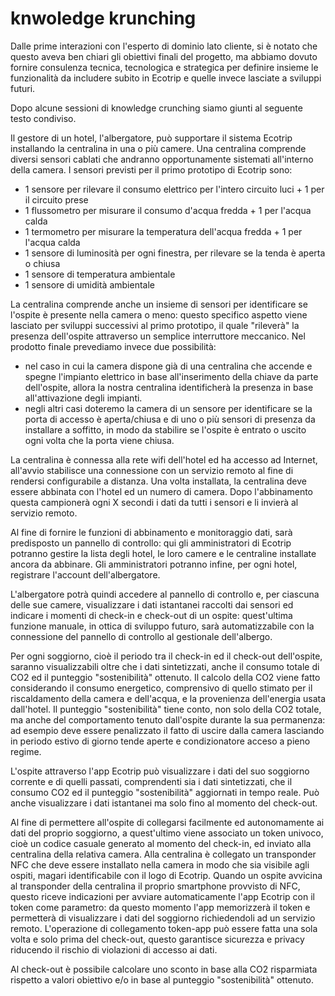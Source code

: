 # knwoledge krunching

Dalle prime interazioni con l'esperto di dominio lato cliente, si è notato che
questo aveva ben chiari gli obiettivi finali del progetto, ma abbiamo dovuto
fornire consulenza tecnica, tecnologica e strategica per definire insieme le
funzionalità da includere subito in Ecotrip e quelle invece lasciate a sviluppi
futuri.

Dopo alcune sessioni di knowledge crunching siamo giunti al seguente testo
condiviso.

Il gestore di un hotel, l'albergatore, può supportare il sistema Ecotrip
installando la centralina in una o più camere. Una centralina comprende diversi
sensori cablati che andranno opportunamente sistemati all'interno della camera.
I sensori previsti per il primo prototipo di Ecotrip sono:

- 1 sensore per rilevare il consumo elettrico per l'intero circuito luci + 1 per
  il circuito prese
- 1 flussometro per misurare il consumo d'acqua fredda + 1 per l'acqua calda
- 1 termometro per misurare la temperatura dell'acqua fredda + 1 per l'acqua
  calda
- 1 sensore di luminosità per ogni finestra, per rilevare se la tenda è aperta o
  chiusa
- 1 sensore di temperatura ambientale
- 1 sensore di umidità ambientale

La centralina comprende anche un insieme di sensori per identificare se l'ospite
è presente nella camera o meno: questo specifico aspetto viene lasciato per
sviluppi successivi al primo prototipo, il quale "rileverà" la presenza
dell'ospite attraverso un semplice interruttore meccanico. Nel prodotto finale
prevediamo invece due possibilità:

- nel caso in cui la camera dispone già di una centralina che accende e spegne
  l'impianto elettrico in base all'inserimento della chiave da parte
  dell'ospite, allora la nostra centralina identificherà la presenza in base
  all'attivazione degli impianti.
- negli altri casi doteremo la camera di un sensore per identificare se la porta
  di accesso è aperta/chiusa e di uno o più sensori di presenza da installare a
  soffitto, in modo da stabilire se l'ospite è entrato o uscito ogni volta che
  la porta viene chiusa.

La centralina è connessa alla rete wifi dell'hotel ed ha accesso ad Internet,
all'avvio stabilisce una connessione con un servizio remoto al fine di rendersi
configurabile a distanza. Una volta installata, la centralina deve essere
abbinata con l'hotel ed un numero di camera. Dopo l'abbinamento questa
campionerà ogni X secondi i dati da tutti i sensori e li invierà al servizio
remoto.

Al fine di fornire le funzioni di abbinamento e monitoraggio dati, sarà
predisposto un pannello di controllo: qui gli amministratori di Ecotrip potranno
gestire la lista degli hotel, le loro camere e le centraline installate ancora
da abbinare. Gli amministratori potranno infine, per ogni hotel, registrare
l'account dell'albergatore.

L'albergatore potrà quindi accedere al pannello di controllo e, per ciascuna
delle sue camere, visualizzare i dati istantanei raccolti dai sensori ed
indicare i momenti di check-in e check-out di un ospite: quest'ultima funzione
manuale, in ottica di sviluppo futuro, sarà automatizzabile con la connessione
del pannello di controllo al gestionale dell'albergo.

Per ogni soggiorno, cioè il periodo tra il check-in ed il check-out dell'ospite,
saranno visualizzabili oltre che i dati sintetizzati, anche il consumo totale di
CO2 ed il punteggio "sostenibilità" ottenuto. Il calcolo della CO2 viene fatto
considerando il consumo energetico, comprensivo di quello stimato per il
riscaldamento della camera e dell'acqua, e la provenienza dell'energia usata
dall'hotel. Il punteggio "sostenibilità" tiene conto, non solo della CO2 totale,
ma anche del comportamento tenuto dall'ospite durante la sua permanenza: ad
esempio deve essere penalizzato il fatto di uscire dalla camera lasciando in
periodo estivo di giorno tende aperte e condizionatore acceso a pieno regime.

L'ospite attraverso l'app Ecotrip può visualizzare i dati del suo soggiorno
corrente e di quelli passati, comprendenti sia i dati sintetizzati, che il
consumo CO2 ed il punteggio "sostenibilità" aggiornati in tempo reale. Può anche
visualizzare i dati istantanei ma solo fino al momento del check-out.

Al fine di permettere all'ospite di collegarsi facilmente ed autonomamente ai
dati del proprio soggiorno, a quest'ultimo viene associato un token univoco,
cioè un codice casuale generato al momento del check-in, ed inviato alla
centralina della relativa camera. Alla centralina è collegato un transponder NFC
che deve essere installato nella camera in modo che sia visibile agli ospiti,
magari identificabile con il logo di Ecotrip. Quando un ospite avvicina al
transponder della centralina il proprio smartphone provvisto di NFC, questo
riceve indicazioni per avviare automaticamente l'app Ecotrip con il token come
parametro: da questo momento l'app memorizzerà il token e permetterà di
visualizzare i dati del soggiorno richiedendoli ad un servizio remoto.
L'operazione di collegamento token-app può essere fatta una sola volta e solo
prima del check-out, questo garantisce sicurezza e privacy riducendo il rischio
di violazioni di accesso ai dati.

Al check-out è possibile calcolare uno sconto in base alla CO2 risparmiata
rispetto a valori obiettivo e/o in base al punteggio "sostenibilità" ottenuto.
